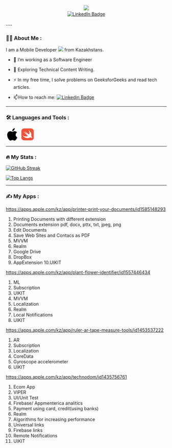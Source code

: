 <div id="header" align="center">
  <img src="https://media.giphy.com/media/M9gbBd9nbDrOTu1Mqx/giphy.gif" width="100"/>
  <div id="badges">
    <a href="https://www.linkedin.com/in/tisobynyerma/">
      <img src="https://img.shields.io/badge/LinkedIn-blue" alt="LinkedIn Badge"/>
    </a>
  </div>
  <img src="https://komarev.com/ghpvc/?username=Tisobyn&style=flat-square&color=blue" alt=""/>
</div>
---

### :man_technologist: About Me :
I am a Mobile Developer <img src="https://media.giphy.com/media/WUlplcMpOCEmTGBtBW/giphy.gif" width="30"> from Kazakhstans.
- :telescope: I’m working as a Software Engineer 
- :seedling: Exploring Technical Content Writing.
- :zap: In my free time, I solve problems on GeeksforGeeks and read tech articles.

- :mailbox:How to reach me: [![Linkedin Badge](https://img.shields.io/badge/-Tisobyn-blue?style=flat&logo=Linkedin&logoColor=white)](https://www.linkedin.com/in/tisobynyerma/)

---

### :hammer_and_wrench: Languages and Tools :
<div>
  <img src="https://github.com/devicons/devicon/blob/master/icons/apple/apple-original.svg" title="iOS" alt="iOS" width="40" height="40"/>&nbsp;
   <img src="https://github.com/devicons/devicon/blob/master/icons/swift/swift-original.svg" title="Swift" alt="Swift" width="40" height="40"/>&nbsp;
</div>

---

### :fire: My Stats :
[![GitHub Streak](http://github-readme-streak-stats.herokuapp.com?user=your-github-username&theme=dark&background=000000)](https://git.io/streak-stats)

[![Top Langs](https://github-readme-stats.vercel.app/api/top-langs/?username=your-github-username&layout=compact&theme=vision-friendly-dark)](https://github.com/anuraghazra/github-readme-stats)

---

### :writing_hand: My Apps :
<!-- BLOG-POST-LIST:START -->

https://apps.apple.com/kz/app/printer-print-your-documents/id1585148293

  1. Printing Documents with different extension
  2. Documents extension pdf, docx, pttx, txt, jpeg, png
  3. Edit Documents
  4. Save Web Sites and Contacs as PDF
  5. MVVM 
  6. Realm 
  7. Google Drive
  8. DropBox
  9. AppExtension 
  10.UIKIT
  
https://apps.apple.com/kz/app/plant-flower-identifier/id1557446434
 1. ML
 2. Subscription
 3. UIKIT
 4. MVVM
 5. Localization
 6. Realm
 7. Local Notifications
 8. UIKIT

https://apps.apple.com/kz/app/ruler-ar-tape-measure-tools/id1453537222
1. AR 
2. Subscription
3. Localization
4. CoreData
5. Gyroscope accelerometer
6. UIKIT

https://apps.apple.com/kz/app/technodоm/id1435756761
1. Ecom App
2. VIPER
3. UI/Unit Test 
4. Firebase/ Appmenterica analitics
5. Payment using card, credit(using banks)
6. Realm 
7. Algorithms for increasing performance
8. Universal links
9. Firebase links
10. Remote Notifications
11. UIKIT
<!-- BLOG-POST-LIST:END -->
